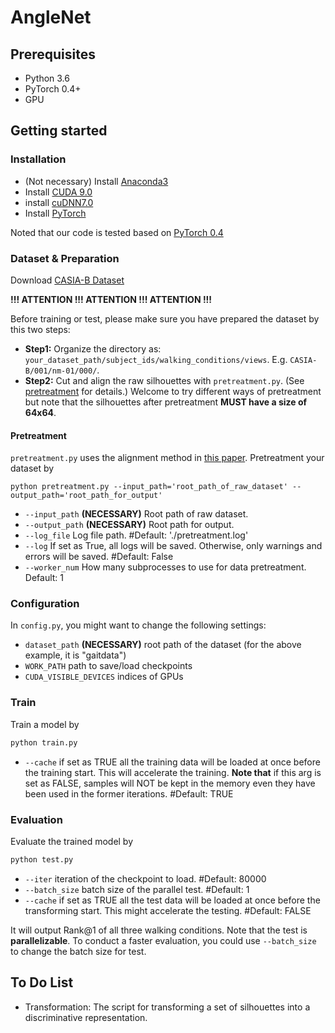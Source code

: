 # AngleNet

## Prerequisites

- Python 3.6
- PyTorch 0.4+
- GPU

## Getting started
### Installation

- (Not necessary) Install [Anaconda3](https://www.anaconda.com/download/)
- Install [CUDA 9.0](https://developer.nvidia.com/cuda-90-download-archive)
- install [cuDNN7.0](https://developer.nvidia.com/cudnn)
- Install [PyTorch](http://pytorch.org/)

Noted that our code is tested based on [PyTorch 0.4](http://pytorch.org/)

### Dataset & Preparation
Download [CASIA-B Dataset](http://www.cbsr.ia.ac.cn/english/Gait%20Databases.asp)

**!!! ATTENTION !!! ATTENTION !!! ATTENTION !!!**

Before training or test, please make sure you have prepared the dataset
by this two steps:
- **Step1:** Organize the directory as: 
`your_dataset_path/subject_ids/walking_conditions/views`.
E.g. `CASIA-B/001/nm-01/000/`.
- **Step2:** Cut and align the raw silhouettes with `pretreatment.py`.
(See [pretreatment](#pretreatment) for details.)
Welcome to try different ways of pretreatment but note that
the silhouettes after pretreatment **MUST have a size of 64x64**.

#### Pretreatment
`pretreatment.py` uses the alignment method in
[this paper](https://ipsjcva.springeropen.com/articles/10.1186/s41074-018-0039-6).
Pretreatment your dataset by
```
python pretreatment.py --input_path='root_path_of_raw_dataset' --output_path='root_path_for_output'
```
- `--input_path` **(NECESSARY)** Root path of raw dataset.
- `--output_path` **(NECESSARY)** Root path for output.
- `--log_file` Log file path. #Default: './pretreatment.log'
- `--log` If set as True, all logs will be saved. 
Otherwise, only warnings and errors will be saved. #Default: False
- `--worker_num` How many subprocesses to use for data pretreatment. Default: 1

### Configuration 

In `config.py`, you might want to change the following settings:
- `dataset_path` **(NECESSARY)** root path of the dataset 
(for the above example, it is "gaitdata")
- `WORK_PATH` path to save/load checkpoints
- `CUDA_VISIBLE_DEVICES` indices of GPUs

### Train
Train a model by
```bash
python train.py
```
- `--cache` if set as TRUE all the training data will be loaded at once before the training start.
This will accelerate the training.
**Note that** if this arg is set as FALSE, samples will NOT be kept in the memory
even they have been used in the former iterations. #Default: TRUE

### Evaluation
Evaluate the trained model by
```bash
python test.py
```
- `--iter` iteration of the checkpoint to load. #Default: 80000
- `--batch_size` batch size of the parallel test. #Default: 1
- `--cache` if set as TRUE all the test data will be loaded at once before the transforming start.
This might accelerate the testing. #Default: FALSE

It will output Rank@1 of all three walking conditions. 
Note that the test is **parallelizable**. 
To conduct a faster evaluation, you could use `--batch_size` to change the batch size for test.

## To Do List
- Transformation: The script for transforming a set of silhouettes into a discriminative representation.
